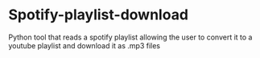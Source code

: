 # Spotify-playlist-download
Python tool that reads a spotify playlist allowing the user to convert it to a youtube playlist and download it as .mp3 files
